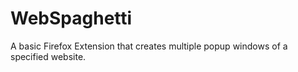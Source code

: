 # WebSpaghetti
A basic Firefox Extension that creates multiple popup windows of a specified website.
